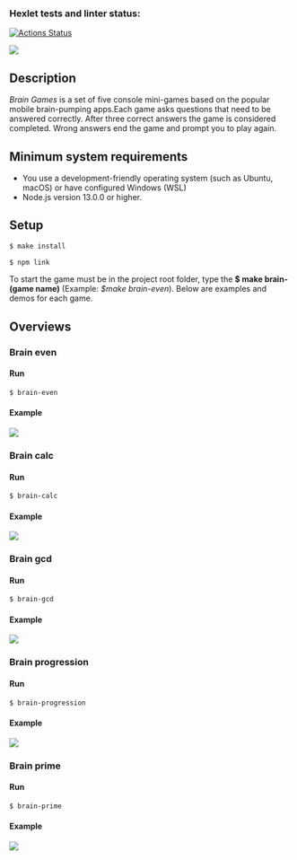 ### Hexlet tests and linter status:
[![Actions Status](https://github.com/BuianovschiAlex/frontend-project-44/workflows/hexlet-check/badge.svg)](https://github.com/BuianovschiAlex/frontend-project-44/actions)

<a href="https://codeclimate.com/github/BuianovschiAlex/frontend-project-44/maintainability"><img src="https://api.codeclimate.com/v1/badges/046bb20fcc79b5d8c943/maintainability" /></a>

<h2><b>Description</b></h2>
<p><i>Brain Games</i> is a set of five console mini-games based on the popular mobile brain-pumping apps.Each game asks questions that need to be answered correctly. After three correct answers the game is considered completed. Wrong answers end the game and prompt you to play again.</p>


<h2><b>Minimum system requirements</b></h2>

<ul>
<li>You use a development-friendly operating system (such as Ubuntu, macOS) or have configured Windows (WSL)</li>
<li>Node.js version 13.0.0 or higher.</li>
</ul>


<h2><b>Setup</b></h2>

```bash
$ make install
```

```bash
$ npm link
```

<p>To start the game must be in the project root folder, type the <b>$ make brain-(game name)</b> (Example: <i>$make brain-even</i>). Below are examples and demos for each game.</p>


<h2><b>Overviews</b></h2>

<h3><b>Brain even</b></h3>

<h4><b>Run</b></h4>

```bash
$ brain-even
```

<h4><b>Example</b></h4>

<a href="https://asciinema.org/a/527269" target="_blank"><img src="https://asciinema.org/a/527269.svg" /></a>

<h3><b>Brain calc</b></h3>

<h4><b>Run</b></h4>

```bash
$ brain-calc
```

<h4><b>Example</b></h4>

<a href="https://asciinema.org/a/529322" target="_blank"><img src="https://asciinema.org/a/529322.svg" /></a>

<h3><b>Brain gcd</b></h3>

<h4><b>Run</b></h4>

```bash
$ brain-gcd
```

<h4><b>Example</b></h4>

<a href="https://asciinema.org/a/529702" target="_blank"><img src="https://asciinema.org/a/529702.svg" /></a>

<h3><b>Brain progression</b></h3>

<h4><b>Run</b></h4>

```bash
$ brain-progression
```

<h4><b>Example</b></h4>

<a href="https://asciinema.org/a/530018" target="_blank"><img src="https://asciinema.org/a/530018.svg" /></a>

<h3><b>Brain prime</b></h3>

<h4><b>Run</b></h4>

```bash
$ brain-prime
```

<h4><b>Example</b></h4>

<a href="https://asciinema.org/a/530428" target="_blank"><img src="https://asciinema.org/a/530428.svg" /></a>

